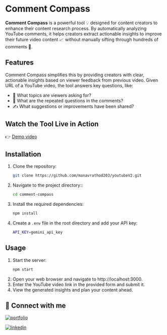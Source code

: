 # Comment Compass



**Comment Compass** is a powerful tool 💡 designed for content creators to enhance their content research process. By automatically analyzing YouTube comments, it helps creators extract actionable insights to improve their future video content 📈 without manually sifting through hundreds of comments 🧐.

## Features
Comment Compass simplifies this by providing creators with clear, actionable insights based on viewer feedback from previous video. Given URL of a YouTube video, the tool answers key questions, like:
- 🎯 What topics are viewers asking for?
- 🔁 What are the repeated questions in the comments?
- ✍️ What suggestions or improvements have been shared?



## Watch the Tool Live in Action

 👉 [Demo video](https://drive.google.com/file/d/1gW-KFgk_WimoR9iSMxsQgtS970oRBtjl/view) 





## Installation

1. Clone the repository:
   ```bash
   git clone https://github.com/manavrathod203/youtubeV2.git

2. Navigate to the project directory::
   ```bash
   cd comment-compass

3. Install the required dependencies:
   ```bash
   npm install

4. Create a `.env` file in the root directory and add your API key:
   ```bash
   API_KEY=gemini_api_key

## Usage

1. Start the server:
   ```bash
   npm start

2. Open your web browser and navigate to http://localhost:3000.
3. Enter the YouTube video link in the provided form and submit it.
4. View the generated insights and plan your content ahead.


## 🔗 Connect with me
[![portfolio](https://img.shields.io/badge/my_portfolio-000?style=for-the-badge&logo=ko-fi&logoColor=white)](https://manavrathod.onrender.com/)

[![linkedin](https://img.shields.io/badge/linkedin-0A66C2?style=for-the-badge&logo=linkedin&logoColor=white)](https://www.linkedin.com/in/manavrathod203/)

